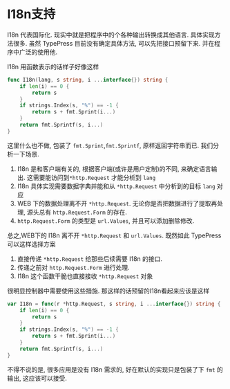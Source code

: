 I18n支持
=======
I18n 代表国际化. 现实中就是把程序中的个各种输出转换成其他语言. 具体实现方法很多.
虽然 TypePress 目前没有确定具体方法, 可以先把接口预留下来. 并在程序中广泛的使用他.

I18n 用函数表示的话样子好像这样
```go
func I18n(lang, s string, i ...interface{}) string {
	if len(i) == 0 {
		return s
	}
	if strings.Index(s, "%") == -1 {
		return s + fmt.Sprint(i...)
	}
	return fmt.Sprintf(s, i...)
}
```
这里什么也不做, 包装了 `fmt.Sprint`,`fmt.Sprintf`, 原样返回字符串而已.
我们分析一下场景.

1. I18n 是和客户端有关的, 根据客户端(或许是用户定制)的不同, 来确定语言输出. 这需要能访问到`*http.Request` 才能分析到 `lang`
2. I18n 具体实现需要数据字典并能和从 `*http.Request` 中分析到的目标 `lang` 对应
3. WEB 下的数据处理离不开 `*http.Request`. 无论你是否把数据进行了提取再处理, 源头总有 `http.Request.Form` 的存在.
4. `http.Request.Form` 的类型是 `url.Values`, 并且可以添加删除修改.

总之,WEB下的 I18n 离不开 `*http.Request` 和 `url.Values`.
既然如此 TypePress 可以这样选择方案

1. 直接传递 `*http.Request` 给那些后续需要 I18n 的接口.
2. 传递之前对 `http.Request.Form` 进行处理.
3. I18n 这个函数干脆也直接接收 `*http.Request` 对象

很明显控制器中需要使用这些措施. 那这样的话预留的I18n看起来应该是这样

```go
var I18n = func(r *http.Request, s string, i ...interface{}) string {
	if len(i) == 0 {
		return s
	}
	if strings.Index(s, "%") == -1 {
		return s + fmt.Sprint(i...)
	}
	return fmt.Sprintf(s, i...)
}
```

不得不说的是, 很多应用是没有 I18n 需求的, 好在默认的实现只是包装了下 `fmt` 的输出, 这应该可以接受.
